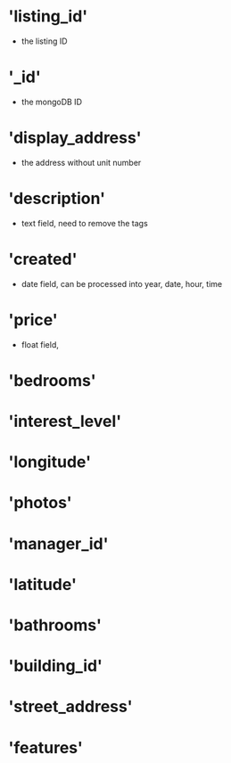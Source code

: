 # 'listing_id'

- the listing ID
# '_id'

- the mongoDB ID
# 'display_address'

- the address without unit number
# 'description'

- text field, need to remove the tags
# 'created'

- date field, can be processed into year, date, hour, time
# 'price'

- float field, 
# 'bedrooms'
# 'interest_level'
# 'longitude'
# 'photos'
# 'manager_id'
# 'latitude'
# 'bathrooms'
# 'building_id'
# 'street_address'
# 'features'
